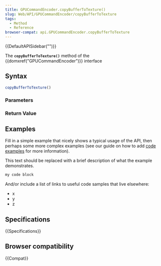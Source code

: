 ```yaml
---
title: GPUCommandEncoder.copyBufferToTexture()
slug: Web/API/GPUCommandEncoder/copyBufferToTexture
tags:
  - Method
  - Reference
browser-compat: api.GPUCommandEncoder.copyBufferToTexture
---
```

{{DefaultAPISidebar("")}}

The **`copyBufferToTexture()`** method of the {{domxref("GPUCommandEncoder")}} interface 

## Syntax

```js
copyBufferToTexture()
```

### Parameters



### Return Value



## Examples

Fill in a simple example that nicely shows a typical usage of the API, then perhaps some more complex examples (see our guide on how to add [code examples](/en-US/docs/MDN/Contribute/Structures/Code_examples) for more information).

This text should be replaced with a brief description of what the example demonstrates.

```js
my code block
```

And/or include a list of links to useful code samples that live elsewhere:

*   x
*   y
*   z

## Specifications

{{Specifications}}

## Browser compatibility

{{Compat}}

